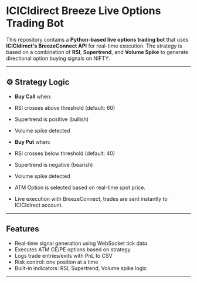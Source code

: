 #  ICICIdirect Breeze Live Options Trading Bot

This repository contains a **Python-based live options trading bot** that uses **ICICIdirect's BreezeConnect API** for real-time execution. The strategy is based on a combination of **RSI**, **Supertrend**, and **Volume Spike** to generate directional option buying signals on NIFTY.

---

## ⚙️ Strategy Logic

-  **Buy Call** when:
  - RSI crosses above threshold (default: 60)
  - Supertrend is positive (bullish)
  - Volume spike detected

-  **Buy Put** when:
  - RSI crosses below threshold (default: 40)
  - Supertrend is negative (bearish)
  - Volume spike detected

-  ATM Option is selected based on real-time spot price.
-  Live execution with BreezeConnect, trades are sent instantly to ICICIdirect account.

---

##  Features

-  Real-time signal generation using WebSocket tick data
-  Executes ATM CE/PE options based on strategy
-  Logs trade entries/exits with PnL to CSV
-  Risk control: one position at a time
-  Built-in indicators: RSI, Supertrend, Volume spike logic


---


